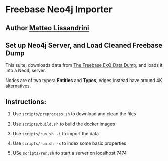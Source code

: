 # Freebase Neo4j Importer
## Author [Matteo Lissandrini](https://disi.unitn.it/~lissandrini/)

## Set up Neo4j Server, and Load Cleaned Freebase Dump

This suite, downloads data from [The Freebase ExQ Data Dump](https://disi.unitn.it/~lissandrini/notes/freebase-data-dump.html), and loads it into a Neo4j server.

Nodes are of two types: **Entities** and **Types**, edges instead have around 4K alternatives.



## Instructions:

  1. Use `scripts/preprocess.sh` to download and clean the files

  2. Use `scripts/build.sh` to build the docker images

  3. Use `scripts/run.sh -i` to import the data

  4. Use `scripts/run.sh -x` to index some basic properties

  5. USe `scripts/run.sh`  to start a server on localhost:7474


